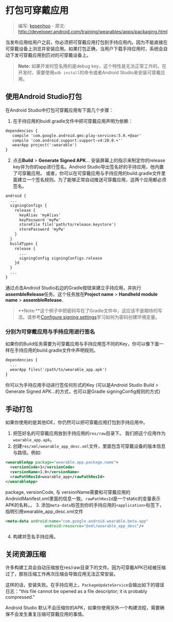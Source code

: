 # 打包可穿戴应用

> 编写: [kesenhoo](https://github.com/kesenhoo) - 原文: <http://developer.android.com/training/wearables/apps/packaging.html>

当发布应用给用户之前，你必须把可穿戴应用打包到手持应用内。因为不能直接在可穿戴设备上浏览并安装应用。如果打包正确，当用户下载手持应用时，系统会自动下发可穿戴应用到匹对的可穿戴设备上。

> **Note:** 如果开发时签名用的是debug key，这个特性是无法正常工作的。在开发时，需要使用`adb install`的命令或者Android Studio来安装可穿戴应用。

## 使用Android Studio打包

在Android Studio中打包可穿戴应用有下面几个步骤：

1. 在手持应用的buidl.gradle文件中把可穿戴应用声明为依赖：
```xml
dependencies {
   compile 'com.google.android.gms:play-services:5.0.+@aar'
   compile 'com.android.support:support-v4:20.0.+''
   wearApp project(':wearable')
}
```
2. 点击**Build** > **Generate Signed APK**... 安装屏幕上的指示来制定你的release key并为你的app进行签名。Android Studio导出签名好的手持应用，他内置了可穿戴应用。
或者，你可以在可穿戴应用与手持应用的build.gradle文件里面建立一个签名规则。为了能够正常自动推送可穿戴应用，这两个应用都必须签名。
```xml
android {
  ...
  signingConfigs {
    release {
      keyAlias 'myAlias'
      keyPassword 'myPw'
      storeFile file('path/to/release.keystore')
      storePassword 'myPw'
    }
  }
  buildTypes {
    release {
      ...
      signingConfig signingConfigs.release
    }d
  }
  ...
}
```
通过点击Android Studio右边的Gradle按钮来建立手持应用，并执行**assembleRelease**任务。这个任务放在**Project name** > **Handheld module name** > **assembleRelease.**

> **Note:**这个例子中把密码写在了Gradle文件中，这应该不是期待的写法。请参考[Configure signing settings](http://developer.android.com/sdk/installing/studio-build.html#configureSigning)学习如何为密码创建环境变量。

### 分别为可穿戴应用与手持应用进行签名

如果你的Build任务需要为可穿戴应用与手持应用签不同的Key，你可以像下面一样在手持应用的build.gradle文件中声明规则。
```xml
dependencies {
  ...
  wearApp files('/path/to/wearable_app.apk')
}
```
你可以为手持应用手动进行签任何形式的Key (可以是Android Studio Build > Generate Signed APK...的方式，也可以是Gradle signingConfig规则的方式)

## 手动打包

如果你使用的是其他IDE，你仍然可以把可穿戴应用打包到手持应用中。

1. 把签好名的可穿戴应用放到手持应用的`res/raw`目录下。 我们把这个应用作为`wearable_app.apk`。
2. 创建`res/xml/wearable_app_desc.xml`文件，里面包含可穿戴设备的版本信息与路径。例如:
```xml
<wearableApp package="wearable.app.package.name">
  <versionCode>1</versionCode>
  <versionName>1.0</versionName>
  <rawPathResId>wearable_app</rawPathResId>
</wearableApp>
```
package, versionCode, 与 versionName需要和可穿戴应用的AndroidManifest.xml里面的信息一致。`rawPathResId`是一个static的变量表示APK的名称。。
3. 添加`meta-data`标签到你的手持应用的`<application>`标签下，指明引用wearable_app_desc.xml文件
```xml
<meta-data android:name="com.google.android.wearable.beta.app"
                 android:resource="@xml/wearable_app_desc"/>
```
4. 构建并签名手持应用。

## 关闭资源压缩

许多构建工具会自动压缩放在res/raw目录下的文件。因为可穿戴APK已经被压缩过了，那些压缩工作再次压缩会导致应用无法正常安装。

这样的话，安装失败。在手持应用上，`PackageUpdateService`会输出如下的错误日志："this file cannot be opened as a file descriptor; it is probably compressed."

Android Studio 默认不会压缩你的APK，如果你使用另外一个构建流程，需要确保不会发生重复压缩可穿戴应用的事情。
